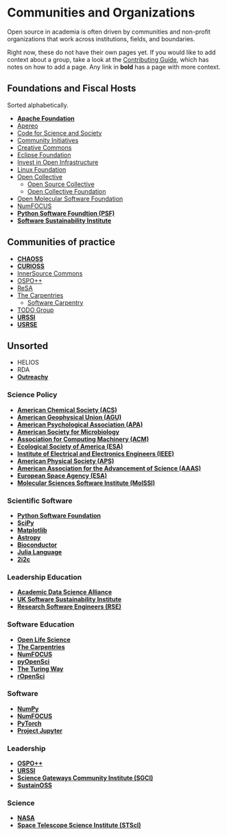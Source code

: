 # Communities and Organizations

Open source in academia is often driven by communities and non-profit organizations that work across institutions, fields, and boundaries.

Right now, these do not have their own pages yet. If you would like to add context about a group, take a look at the [Contributing Guide](https://github.com/sustainers/academic-map/blob/main/contributing.md), which has notes on how to add a page. Any link in **bold** has a page with more context.

## Foundations and Fiscal Hosts

Sorted alphabetically.

- **[Apache Foundation](./apachefoundation.md)**
- [Apereo](https://www.apereo.org/)
- [Code for Science and Society](https://www.codeforsociety.org/)
- [Community Initiatives](https://communityinitiatives.org/)
- [Creative Commons](./creativecommons.md)
- [Eclipse Foundation](https://www.eclipse.org/)
- [Invest in Open Infrastructure](https://investinopen.org/)
- [Linux Foundation](https://www.linuxfoundation.org/)
- [Open Collective](https://opencollective.com)
  - [Open Source Collective](https://www.oscollective.org/)
  - [Open Collective Foundation](https://opencollective.foundation/)
- [Open Molecular Software Foundation](https://omsf.io/)
- [NumFOCUS](https://numfocus.org)
- **[Python Software Foundtion (PSF)](./psf.md)**
- **[Software Sustainability Institute](./ssi.md)**

## Communities of practice

- **[CHAOSS](./chaoss.md)**
- **[CURIOSS](./curioss.md)**
- [InnerSource Commons](https://innersourcecommons.org/)
- [OSPO++](./ospoplusplus.md)
- [ReSA](https://www.researchsoft.org/about-resa/)
- [The Carpentries](https://carpentries.org)
  - [Software Carpentry](https://software-carpentry.org)
- [TODO Group](https://todogroup.org/)
- **[URSSI](./urssi.md)**
- **[USRSE](./usrse.md)**

## Unsorted

- HELIOS
- RDA
- **[Outreachy](./outreachy.md)**

### Science Policy

- **[American Chemical Society (ACS)](./american-chemical-society.md)**
- **[American Geophysical Union (AGU)](./american-geophysical-union.md)**
- **[American Psychological Association (APA)](./american-psychological-association.md)**
- **[American Society for Microbiology](./american-society-for-microbiology.md)**
- **[Association for Computing Machinery (ACM)](./association-for-computing-machinery.md)**
- **[Ecological Society of America (ESA)](./ecological-society-of-america.md)**
- **[Institute of Electrical and Electronics Engineers (IEEE)](./institute-of-electrical-and-electronics-engineers.md)**
- **[American Physical Society (APS)](./american-physical-society.md)**
- **[American Association for the Advancement of Science (AAAS)](./american-association-for-the-advancement-of-science.md)**
- **[European Space Agency (ESA)](./european-space-agency.md)**
- **[Molecular Sciences Software Institute (MolSSI)](./molecular-sciences-software-institute.md)**

### Scientific Software

- **[Python Software Foundation](./psf.md)**
- **[SciPy](./numfocus.md)**
- **[Matplotlib](./matplotlib.md)**
- **[Astropy](./astropy.md)**
- **[Bioconductor](./bioconductor.md)**
- **[Julia Language](./julia-language.md)**
- **[2i2c](./2i2c.md)**

### Leadership Education

- **[Academic Data Science Alliance](./academic-data-science-alliance.md)**
- **[UK Software Sustainability Institute](./uk-software-sustainability-institute.md)**
- **[Research Software Engineers (RSE)](./research-software-engineers.md)**

### Software Education

- **[Open Life Science](./open-life-science.md)**
- **[The Carpentries](./the-carpentries.md)**
- **[NumFOCUS](./numfocus.md)**
- **[pyOpenSci](./pyopensci.md)**
- **[The Turing Way](./the-turing-way.md)**
- **[rOpenSci](./ropensci.md)**

### Software

- **[NumPy](./numpy.md)**
- **[NumFOCUS](./numfocus.md)**
- **[PyTorch](./pytorch.md)**
- **[Project Jupyter](./project-jupyter.md)**

### Leadership

- **[OSPO++](./ospoplusplus.md)**
- **[URSSI](./urssi.md)**
- **[Science Gateways Community Institute (SGCI)](./science-gateways-community-institute.md)**
- **[SustainOSS](./sustainoss.md)**

### Science

- **[NASA](./national-aeronautics-and-space-administration.md)**
- **[Space Telescope Science Institute (STScI)](./space-telescope-science-insitute.md)**
